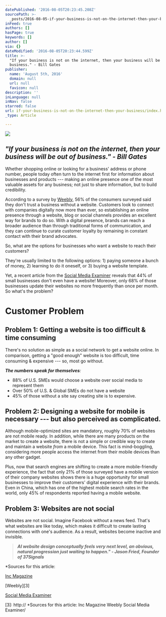 ```yaml
---
datePublished: '2016-08-05T20:23:45.208Z'
sourcePath: >-
  _posts/2016-08-05-if-your-business-is-not-on-the-internet-then-your-business.md
inFeed: true
authors: []
hasPage: true
keywords: []
author: []
via: {}
dateModified: '2016-08-05T20:23:44.599Z'
title: >-
  "If your business is not on the internet, then your business will be out of
  business." - Bill Gates
publisher:
  name: 'August 5th, 2016'
  domain: null
  url: null
  favicon: null
description: ''
inLanguage: null
inNav: false
starred: false
url: if-your-business-is-not-on-the-internet-then-your-business/index.html
_type: Article

---
```

![](https://the-grid-user-content.s3-us-west-2.amazonaws.com/576e80de-753e-49c7-9537-9186f03ed7d8.jpg)

## _**"If your business is not on the internet, then your business will be out of business." - Bill Gates**_

Whether shopping online or looking for a business' address or phone number, people today often turn to the internet first for information about businesses and products --- making an online presence one of the most valuable assets for any business; not just to share information, but to build credibility.

According to a survey by [Weebly][0], 56% of the consumers surveyed said they don't trust a business without a website. Customers look to connect with companies digitally now more than ever, so establishing an online presence through a website, blog or social channels provides an excellent way for brands to do so. With a digital presence, brands can reach a broader audience than through traditional forms of communication, and they can continue to curate customer loyalty by remaining in constant contact with their brand advocates.

So, what are the options for businesses who want a website to reach their customers?

They're usually limited to the following options: 1) paying someone a bunch of money, 2) learning to do it oneself, or 3) buying a website template.

Yet, a recent article from the [Social Media Examiner][1] reveals that 44% of small businesses don't even have a website! Moreover, only 68% of those businesses update their websites no more frequently than once per month. So what's the problem?

# **Customer Problem**

## **Problem 1: Getting a website is too diﬃcult & time consuming**

There's no solution as simple as a social network to get a website online. In comparison, getting a "good enough" website is too diﬃcult, time consuming & expensive --- so, most go without.

_**The numbers speak for themselves**:_

* 88% of U.S. SMEs would choose a website over social media to represent them
* Over 50% of U.S. & Global SMEs do not have a website
* 45% of those without a site say creating site is to expensive.

## **Problem 2: Designing a website for mobile is necessary --- but also perceived as complicated.**

Although mobile-optimized sites are mandatory, roughly 70% of websites are not mobile ready. In addition, while there are many products on the market to create a website, there is not a simple or credible way to create and maintain a website _from_ a mobile device. This fact is mind-boggling, considering more people access the internet from their mobile devices than any other gadget.

Plus, now that search engines are shifting to create a more mobile-friendly experience, the fact that only 21% of those surveyed have a mobile version of their company websites shows there is a huge opportunity for small businesses to improve their customers' digital experience with their brands. Even in China, which has one of the highest mobile search rates in the world, only 45% of respondents reported having a mobile website.

## **Problem 3: Websites are not social**

Websites are not social. Imagine Facebook without a news feed. That's what websites are like today, which makes it diﬃcult to create lasting connections with one's audience. As a result, websites become inactive and invisible.

> _**AI website design conceptually feels very next level, an obvious, natural progression just waiting to happen." - Jason Fried, Founder of 37Signals**_

\*Sources for this article:

[Inc Magazine][2]

[Weebly][3]

[Social Media Examiner][1]

[0]: http://www.verisign.com/assets/Research-small-business-september2013.pdf?inc=www.verisigninc.com
[1]: https://www.socialmediaexplorer.com/social-media-marketing/small-business-social-media/
[2]: http://www.inc.com/tess-townsend/small-business-survey-godaddy-websites.html
[3]: http:// *Sources for this article: Inc Magazine Weebly Social Media Examiner/